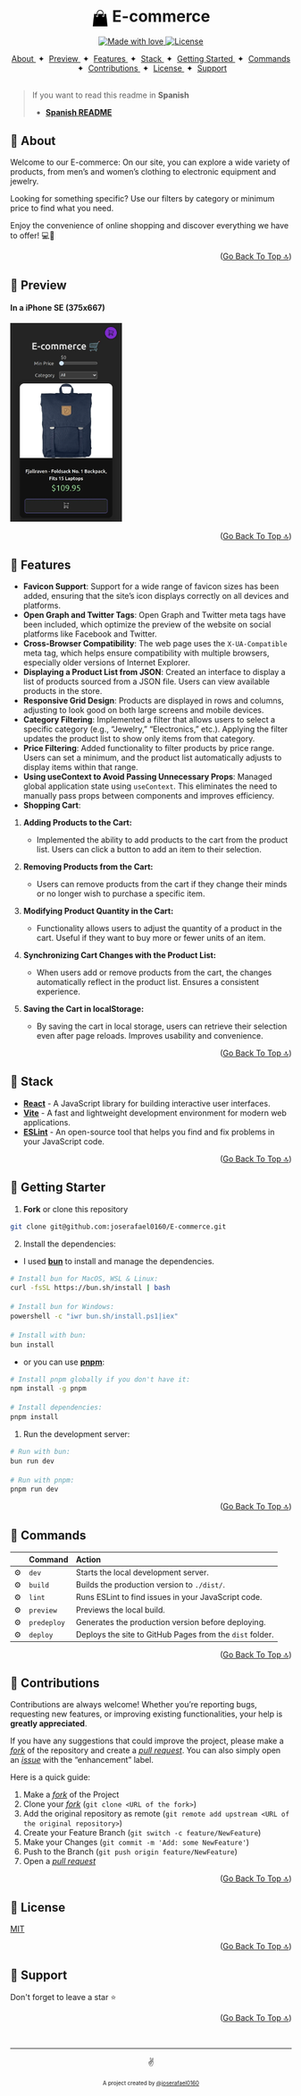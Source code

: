<a id="top"></a>

<h1 align="center"><img src="./public/favicons/favicon-96x96.png" width="30" align="center"> E-commerce</h1>


<p align="center">
  <a href="#">
    <img src="https://img.shields.io/badge/made%20with-love-E760A4.svg" alt="Made with love">
  </a>
  <a href="https://opensource.org/licenses/MIT" target="_blank">
    <img src="https://img.shields.io/badge/license-MIT-green.svg" alt="License">
  </a>
</p>

<div align="center">
    <a href="#-about" target="_blank">
        About
    </a>
    <span>&nbsp;✦&nbsp;</span>
    <a href="#-preview" target="_blank">
        Preview
    </a>
    <span>&nbsp;✦&nbsp;</span>
    <a href="#-features" target="_blank">
        Features
    </a>
    <span>&nbsp;✦&nbsp;</span>
    <a href="#-stack" target="_blank">
        Stack
    </a>
    <span>&nbsp;✦&nbsp;</span>
    <a href="#-getting-starter" target="_blank">
        Getting Started
    </a>
    <span>&nbsp;✦&nbsp;</span>
    <a href="#-commands" target="_blank">
        Commands
    </a>
    <span>&nbsp;✦&nbsp;</span>
    <a href="#-contributions" target="_blank">
        Contributions
    </a>
    <span>&nbsp;✦&nbsp;</span>
    <a href="#-license" target="_blank">
        License
    </a>
    <span>&nbsp;✦&nbsp;</span>
    <a href="#-support" target="_blank">
        Support
    </a>
</div>
<br>

>If you want to read this readme in **Spanish**
>- [**Spanish README**](https://github.com/joserafael0160/E-commerce/blob/main/README.es.md)

## 📜 About 
Welcome to our E-commerce: On our site, you can explore a wide variety of products, from men’s and women’s clothing to electronic equipment and jewelry. 

Looking for something specific? Use our filters by category or minimum price to find what you need. 

Enjoy the convenience of online shopping and discover everything we have to offer! 💻🛒

<p align="right">(<a href="#top" >Go Back To Top 🔝</a>)</p>

## 👀 Preview
<h4>In a iPhone SE (375x667)</h4>
<img src="./src/assets/images/webp/E-commerce(iPhone_SE).webp" alt="Project screenshot with a resolution of 375x667" width="200">

<p align="right">(<a href="#top">Go Back To Top 🔝</a>)</p>


## 💬 Features
- **Favicon Support**: Support for a wide range of favicon sizes has been added, ensuring that the site’s icon displays correctly on all devices and platforms.
- **Open Graph and Twitter Tags**: Open Graph and Twitter meta tags have been included, which optimize the preview of the website on social platforms like Facebook and Twitter.
- **Cross-Browser Compatibility**: The web page uses the `X-UA-Compatible` meta tag, which helps ensure compatibility with multiple browsers, especially older versions of Internet Explorer.
- **Displaying a Product List from JSON**: Created an interface to display a list of products sourced from a JSON file. Users can view available products in the store.
- **Responsive Grid Design**: Products are displayed in rows and columns, adjusting to look good on both large screens and mobile devices.
- **Category Filtering**: Implemented a filter that allows users to select a specific category (e.g., “Jewelry,” “Electronics,” etc.). Applying the filter updates the product list to show only items from that category.
- **Price Filtering**: Added functionality to filter products by price range. Users can set a minimum, and the product list automatically adjusts to display items within that range.
- **Using useContext to Avoid Passing Unnecessary Props**: Managed global application state using `useContext`. This eliminates the need to manually pass props between components and improves efficiency.
- **Shopping Cart**: 
1. **Adding Products to the Cart:**
   - Implemented the ability to add products to the cart from the product list. Users can click a button to add an item to their selection.

2. **Removing Products from the Cart:**
   - Users can remove products from the cart if they change their minds or no longer wish to purchase a specific item.


3. **Modifying Product Quantity in the Cart:**
   - Functionality allows users to adjust the quantity of a product in the cart. Useful if they want to buy more or fewer units of an item.

4. **Synchronizing Cart Changes with the Product List:**
   - When users add or remove products from the cart, the changes automatically reflect in the product list. Ensures a consistent experience.

5. **Saving the Cart in localStorage:**
   - By saving the cart in local storage, users can retrieve their selection even after page reloads. Improves usability and convenience.

  
<p align="right">(<a href="#top">Go Back To Top 🔝</a>)</p>

## 🧰 Stack
- [**React**](https://reactjs.org/) - A JavaScript library for building interactive user interfaces.
- [**Vite**](https://vitejs.dev/) - A fast and lightweight development environment for modern web applications.
- [**ESLint**](https://eslint.org/) - An open-source tool that helps you find and fix problems in your JavaScript code.


<p align="right">(<a href="#top">Go Back To Top 🔝</a>)</p>


## 🚀 Getting Starter
1. **Fork** or clone this repository

```bash
git clone git@github.com:joserafael0160/E-commerce.git
```

2. Install the dependencies: 

- I used [**bun**](https://bun.sh) to install and manage the dependencies.
  
```bash
# Install bun for MacOS, WSL & Linux:
curl -fsSL https://bun.sh/install | bash

# Install bun for Windows:
powershell -c "iwr bun.sh/install.ps1|iex"

# Install with bun:
bun install
```

- or you can use [**pnpm**](https://pnpm.io):

```bash
# Install pnpm globally if you don't have it:
npm install -g pnpm

# Install dependencies:
pnpm install
```

1. Run the development server:

```bash
# Run with bun:
bun run dev

# Run with pnpm:
pnpm run dev
```

<p align="right">(<a href="#top">Go Back To Top 🔝</a>)</p>

## 🧞 Commands
|      | Command   | Action                                         |
| :--- | :-------- | :-------------------------------------------- |
| ⚙️    | `dev`     | Starts the local development server.           |
| ⚙️    | `build`   | Builds the production version to `./dist/`.    |
| ⚙️    | `lint`    | Runs ESLint to find issues in your JavaScript code. |
| ⚙️    | `preview` | Previews the local build.                      |
| ⚙️    | `predeploy` | Generates the production version before deploying. |
| ⚙️    | `deploy`  | Deploys the site to GitHub Pages from the `dist` folder. |


<p align="right">(<a href="#top">Go Back To Top 🔝</a>)</p>


## 🤝 Contributions

Contributions are always welcome! Whether you’re reporting bugs, requesting new features, or improving existing functionalities, your help is **greatly appreciated**.

If you have any suggestions that could improve the project, please make a [_fork_](https://github.com/joserafael0160/E-commerce/fork) of the repository and create a [_pull request_](https://github.com/joserafael0160/E-commerce/pulls). You can also simply open an [_issue_](https://github.com/joserafael0160/E-commerce/issues) with the “enhancement” label.

Here is a quick guide:

1. Make a [_fork_](https://github.com/joserafael0160/E-commerce/fork) of the Project
2. Clone your [_fork_](https://github.com/joserafael0160/E-commerce/fork) (`git clone <URL of the fork>`)
3. Add the original repository as remote (`git remote add upstream <URL of the original repository>`)
4. Create your Feature Branch (`git switch -c feature/NewFeature`)
5. Make your Changes (`git commit -m 'Add: some NewFeature'`)
6. Push to the Branch (`git push origin feature/NewFeature`)
7. Open a [_pull request_](https://github.com/joserafael0160/E-commerce/pulls)

<p align="right">(<a href="#top">Go Back To Top 🔝</a>)</p>

## 🔑 License
[MIT](https://github.com/joserafael0160/E-commerce/blob/main/LICENSE)

<p align="right">(<a href="#top">Go Back To Top 🔝</a>)</p>

## 🙏 Support
Don't forget to leave a star ⭐️

<p align="right">(<a href="#top">Go Back To Top 🔝</a>)</p>

<br>
<hr>
<p align="center">✌️</p>
<p align="center">
<sub><sup>A project created by <a href="https://github.com/joserafael0160">@joserafael0160</a></sup></sub>